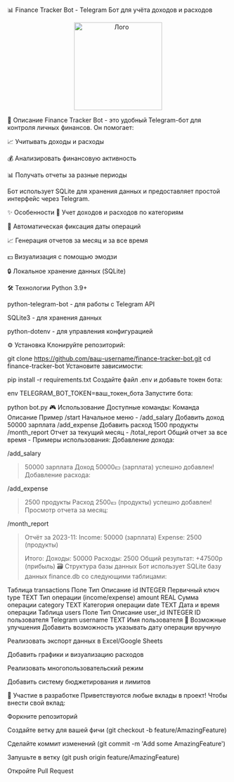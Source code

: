 📊 Finance Tracker Bot - Telegram Бот для учёта доходов и расходов

<p align="center">
  <img src="https://raw.githubusercontent.com/jorjlionov/Finance _tracker_Bot/main/assets/logo.png" alt="Лого" width="200"/>
</p>


📝 Описание
Finance Tracker Bot - это удобный Telegram-бот для контроля личных финансов. Он помогает:

📈 Учитывать доходы и расходы

💰 Анализировать финансовую активность

📊 Получать отчеты за разные периоды

Бот использует SQLite для хранения данных и предоставляет простой интерфейс через Telegram.

✨ Особенности
🏦 Учет доходов и расходов по категориям

📅 Автоматическая фиксация даты операций

📈 Генерация отчетов за месяц и за все время

💵 Визуализация с помощью эмодзи

🔒 Локальное хранение данных (SQLite)

🛠 Технологии
Python 3.9+

python-telegram-bot - для работы с Telegram API

SQLite3 - для хранения данных

python-dotenv - для управления конфигурацией

⚙️ Установка
Клонируйте репозиторий:

git clone https://github.com/ваш-username/finance-tracker-bot.git
cd finance-tracker-bot
Установите зависимости:

pip install -r requirements.txt
Создайте файл .env и добавьте токен бота:

env
TELEGRAM_BOT_TOKEN=ваш_токен_бота
Запустите бота:

python bot.py
🎮 Использование
Доступные команды:
Команда	Описание	Пример
/start	Начальное меню	-
/add_salary	Добавить доход	50000 зарплата
/add_expense	Добавить расход	1500 продукты
/month_report	Отчет за текущий месяц	-
/total_report	Общий отчет за все время	-
Примеры использования:
Добавление дохода:

/add_salary
> 50000 зарплата
> Доход 50000💵 (зарплата) успешно добавлен!
Добавление расхода:

/add_expense
> 2500 продукты
> Расход 2500💶 (продукты) успешно добавлен!
Просмотр отчета за месяц:

/month_report
> Отчёт за 2023-11:
> Income: 50000 (зарплата)
> Expense: 2500 (продукты)
> 
> Итого:
> Доходы: 50000
> Расходы: 2500
> Общий результат: +47500р (прибыль)
🗃 Структура базы данных
Бот использует SQLite базу данных finance.db со следующими таблицами:

Таблица transactions
Поле	Тип	Описание
id	INTEGER	Первичный ключ
type	TEXT	Тип операции (income/expense)
amount	REAL	Сумма операции
category	TEXT	Категория операции
date	TEXT	Дата и время операции
Таблица users
Поле	Тип	Описание
user_id	INTEGER	ID пользователя Telegram
username	TEXT	Имя пользователя
🔧 Возможные улучшения
Добавить возможность указывать дату операции вручную

Реализовать экспорт данных в Excel/Google Sheets

Добавить графики и визуализацию расходов

Реализовать многопользовательский режим

Добавить систему бюджетирования и лимитов

🤝 Участие в разработке
Приветствуются любые вклады в проект! Чтобы внести свой вклад:

Форкните репозиторий

Создайте ветку для вашей фичи (git checkout -b feature/AmazingFeature)

Сделайте коммит изменений (git commit -m 'Add some AmazingFeature')

Запушьте в ветку (git push origin feature/AmazingFeature)

Откройте Pull Request
